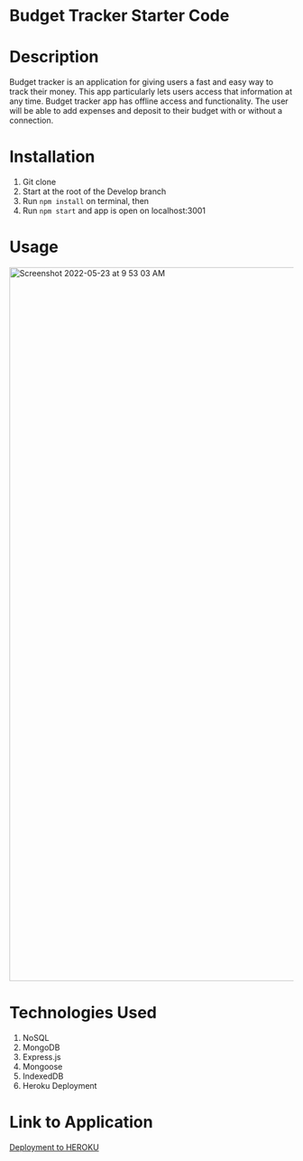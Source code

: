 # Budget Tracker Starter Code

# Description
Budget tracker is an application for giving users a fast and easy way to track their money. This app particularly lets users access that information at any time. Budget tracker app has offline access and functionality. The user will be able to add expenses and deposit to their budget with or without a connection.

# Installation
1. Git clone
2. Start at the root of the Develop branch
2. Run `npm install` on terminal, then
3. Run `npm start` and app is open on localhost:3001

# Usage
<img width="1265" alt="Screenshot 2022-05-23 at 9 53 03 AM" src="https://user-images.githubusercontent.com/95050386/169835005-a4bf9f41-028b-4bc3-9544-515e197ee699.png">

# Technologies Used
1. NoSQL
2. MongoDB
3. Express.js
4. Mongoose
5. IndexedDB
5. Heroku Deployment

# Link to Application
[Deployment to HEROKU](https://sleepy-shelf-91979.herokuapp.com/)
